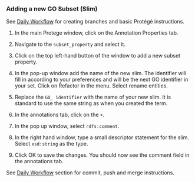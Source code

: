 ### Adding a new GO Subset (Slim)

See [Daily Workflow](http://go-ontology.readthedocs.io/en/latest/index.html#daily-workflow) for creating branches and basic Protégé instructions. 

1.	In the main Protege window, click on the Annotation Properties tab.

2.	Navigate to the ```subset_property``` and select it.

3.	Click on the top left-hand button of the window to add a new subset property.

4.	In the pop-up window add the name of the new slim. The identifier will fill in according to your preferences and will be the next GO identifier in your set. Click on Refactor in the menu. Select rename entities.

5.	Replace the ```GO_ identifier``` with the name of your new slim. It is standard to use the same string as when you created the term.

6.	In the annotations tab, click on the ```+```. 

7.	In the pop up window, select ```rdfs:comment```.

8.	In the right hand window, type a small descriptor statement for the slim. Select ```xsd:string``` as the type.

9.	Click OK to save the changes. You should now see the comment field in the annotations tab.

See [Daily Workflow](http://go-ontology.readthedocs.io/en/latest/index.html#daily-workflow) section for commit, push and merge instructions. 
